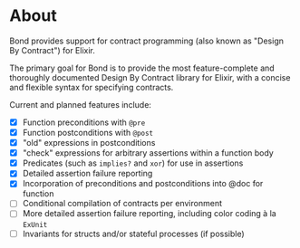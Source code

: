 # About

Bond provides support for contract programming (also known as
"Design By Contract") for Elixir.

The primary goal for Bond is to provide the most feature-complete and thoroughly
documented Design By Contract library for Elixir, with a concise and flexible
syntax for specifying contracts.

Current and planned features include:

- [x] Function preconditions with `@pre`
- [x] Function postconditions with `@post`
- [x] "old" expressions in postconditions
- [x] "check" expressions for arbitrary assertions within a function body
- [x] Predicates (such as `implies?` and `xor`) for use in assertions
- [x] Detailed assertion failure reporting
- [x] Incorporation of preconditions and postconditions into @doc for function
- [ ] Conditional compilation of contracts per environment
- [ ] More detailed assertion failure reporting, including color coding à la `ExUnit`
- [ ] Invariants for structs and/or stateful processes (if possible)
